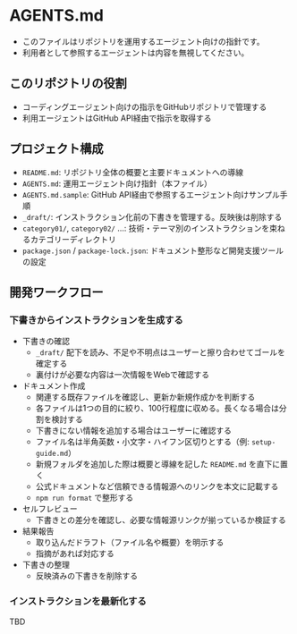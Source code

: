 # AGENTS.md

- このファイルはリポジトリを運用するエージェント向けの指針です。
- 利用者として参照するエージェントは内容を無視してください。

## このリポジトリの役割

- コーディングエージェント向けの指示をGitHubリポジトリで管理する
- 利用エージェントはGitHub API経由で指示を取得する

## プロジェクト構成

- `README.md`: リポジトリ全体の概要と主要ドキュメントへの導線
- `AGENTS.md`: 運用エージェント向け指針（本ファイル）
- `AGENTS.md.sample`: GitHub API経由で参照するエージェント向けサンプル手順
- `_draft/`: インストラクション化前の下書きを管理する。反映後は削除する
- `category01/`, `category02/` ...: 技術・テーマ別のインストラクションを束ねるカテゴリーディレクトリ
- `package.json` / `package-lock.json`: ドキュメント整形など開発支援ツールの設定

## 開発ワークフロー

### 下書きからインストラクションを生成する

- 下書きの確認
  - `_draft/` 配下を読み、不足や不明点はユーザーと擦り合わせてゴールを確定する
  - 裏付けが必要な内容は一次情報をWebで確認する
- ドキュメント作成
  - 関連する既存ファイルを確認し、更新か新規作成かを判断する
  - 各ファイルは1つの目的に絞り、100行程度に収める。長くなる場合は分割を検討する
  - 下書きにない情報を追加する場合はユーザーに確認する
  - ファイル名は半角英数・小文字・ハイフン区切りとする（例: `setup-guide.md`）
  - 新規フォルダを追加した際は概要と導線を記した `README.md` を直下に置く
  - 公式ドキュメントなど信頼できる情報源へのリンクを本文に記載する
  - `npm run format` で整形する
- セルフレビュー
  - 下書きとの差分を確認し、必要な情報源リンクが揃っているか検証する
- 結果報告
  - 取り込んだドラフト（ファイル名や概要）を明示する
  - 指摘があれば対応する
- 下書きの整理
  - 反映済みの下書きを削除する

### インストラクションを最新化する

TBD

